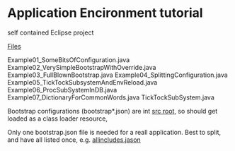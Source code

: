# Application Encironment tutorial
self contained Eclipse project

[Files](https://github.com/AlexRaybosh/arutils_App_Env_tut/tree/master/src/tut)


Example01_SomeBitsOfConfiguration.java
Example02_VerySimpleBootstrapWithOverride.java
Example03_FullBlownBootstrap.java
Example04_SplittingConfiguration.java
Example05_TickTockSubsystemAndEnvReload.java
Example06_ProcSubSystemInDB.java
Example07_DictionaryForCommonWords.java
TickTockSubSystem.java


Bootstrap configurations (bootstrap*.json) are int [src root](https://github.com/AlexRaybosh/arutils_App_Env_tut/tree/master/src), so should get loaded as a class loader resource,

Only one bootstrap.json file is needed for a reall application. Best to split, and have all listed once, e.g. [allincludes.jason](https://github.com/AlexRaybosh/arutils_App_Env_tut/blob/master/src/allincludes.json)
 
